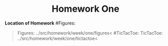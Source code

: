 # <h1 align = "center">Homework One</h1>
**Location of Homework**
#Figures:
>Figures: ../src/homework/week/one/figures<
#TicTacToe:
>TicTacToe: ../src/homework/week/one/tictactoe<

